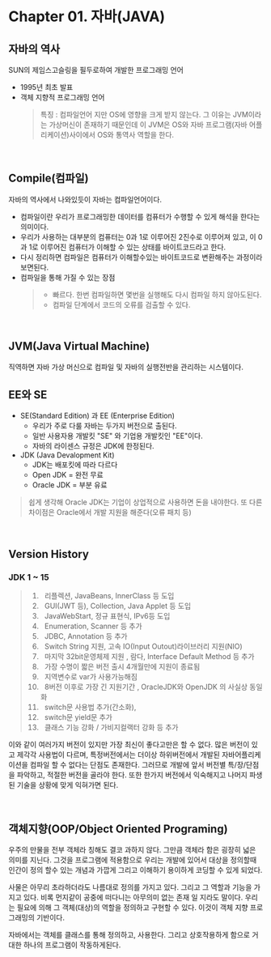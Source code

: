# **Chapter 01. 자바(JAVA)**
## 자바의 역사
 SUN의 제임스고슬링을 필두로하여 개발한 프로그래밍 언어
 - 1995년 최초 발표
 - 객체 지향적 프로그래밍 언어
	> 특징 : 컴파일언어 지만 OS에 영향을 크게 받지 않는다.
    > 그 이유는 JVM이라는 가상머신이 존재하기 때문인데 
    > 이 JVM은 OS와 자바 프로그램(자바 어플리케이션)사이에서 OS와 통역사 역할을 한다.

<br>	 

## Compile(컴파일)
 자바의 역사에서 나와있듯이 자바는 컴파일언어이다.
 - 컴파일이란 우리가 프로그래밍한 데이터를 컴퓨터가 수행할 수 있게 해석을 한다는 의미이다.
 - 우리가 사용하는 대부분의 컴퓨터는 0과 1로 이루어진 2진수로 이루어져 있고, 이 0과 1로 이루어진 컴퓨터가 이해할 수 있는 상태를 바이트코드라고 한다.
 - 다시 정리하면 컴파일은 컴퓨터가 이해할수있는 바이트코드로 변환해주는 과정이라보면된다.
 - 컴파일을 통해 가질 수 있는 장점
   > - 빠르다. 한번 컴파일하면 몇번을 실행해도 다시 컴파일 하지 않아도된다.
   > - 컴파일 단계에서 코드의 오류를 검출할 수 있다.

<br>

## JVM(Java Virtual Machine)
 직역하면 자바 가상 머신으로 컴파일 및 자바의 실행전반을 관리하는 시스템이다.

## EE와 SE
 - SE(Standard Edition) 과 EE (Enterprise Edition)
	 *  우리가 주로 다룰 자바는 두가지 버전으로 출된다.
	 *  일반 사용자용 개발킷 "SE" 와 기업용 개발킷인 "EE"이다.
	 *  자바의 라이센스 규정은 JDK에 한정된다.
 - JDK (Java Devalopment Kit)
	- JDK는 배포킷에 따라 다르다 
	- Open JDK = 완전 무료
	- Oracle JDK = 부분 유료
> 쉽게 생각해 Oracle JDK는 기업이 상업적으로 사용하면 돈을 내야한다.
> 또 다른 차이점은 Oracle에서 개발 지원을 해준다(오류 패치 등)
	
<br>

## Version History
### JDK 1 ~ 15
> 1. &nbsp; 리플렉션, JavaBeans, InnerClass 등 도입
> 2. &nbsp; GUI(JWT 등), Collection, Java Applet 등 도입
> 4. &nbsp; JavaWebStart, 정규 표현식, IPv6등 도입
> 5. &nbsp; Enumeration, Scanner 등 추가
> 6. &nbsp; JDBC, Annotation 등 추가
> 7. &nbsp; Switch String 지원, 고속 IO(Input Outout)라이브러리 지원(NIO)
> 8. &nbsp; 마지막 32bit운영체제 지원 , 람다, Interface Default Method 등 추가
> 9. &nbsp; 가장 수명이 짧은 버전 출시 4개월만에 지원이 종료됨
> 10. &nbsp; 지역변수로 var가 사용가능해짐
> 11. &nbsp; 8버전 이후로 가장 긴 지원기간 , OracleJDK와 OpenJDK 의 사실상 동일화
> 12. &nbsp; switch문 사용법 추가(간소화), 
> 13. &nbsp; switch문 yield문 추가
> 15. &nbsp; 클래스 기능 강화 / 가비지컬랙터 강화 등 추가
	 
 이와 같이 여러가지 버전이 있지만 가장 최신이 좋다고만은 할 수 없다.
 많은 버전이 있고 제각각 사용법이 다르며, 특정버전에서는 더이상 하위버전에서 개발된 자바어플리케이션을 컴파일 할 수 없다는 단점도 존재한다.
 그러므로 개발에 앞서 버전별 특/장/단점을 파악하고, 적절한 버전을 골라야 한다.
 또한 한가지 버전에서 익숙해지고 나머지 파생된 기술을 상황에 맞게 익혀가면 된다.

<br>

## 객체지향(OOP/Object Oriented Programing)
우주의 만물을 전부 객체라 칭해도 결코 과하지 않다. 그만큼 객체라 함은 굉장히 넓은 의미를 지닌다. 그것을 프로그램에 적용함으로 우리는 개발에 있어서 대상을 정의할때 인간이 정의 할수 있는 개념과 가깝게 그리고 이해하기 용이하게 코딩할 수 있게 되었다.

사물은 아무리 초라하더라도 나름대로 정의를 가지고 있다. 그리고 그 역할과 기능을 가지고 있다. 비록 먼지같이 공중에 떠다니는 아무의미 없는 존재 일 지라도 말이다. 우리는 필요에 의해 그 객체(대상)의 역할을 정의하고 구현할 수 있다. 이것이 객체 지향 프로그래밍의 기반이다. 

자바에서는 객체를 클래스를 통해 정의하고, 사용한다. 그리고 상호작용하게 함으로 거대한 하나의 프로그램이 작동하게된다.
